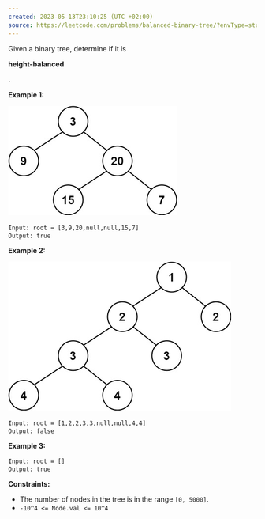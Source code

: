 ```yaml
---
created: 2023-05-13T23:10:25 (UTC +02:00)
source: https://leetcode.com/problems/balanced-binary-tree/?envType=study-plan&id=level-2
---
```

Given a binary tree, determine if it is

**height-balanced**

.

**Example 1:**

![img.png](img.png)

```
Input: root = [3,9,20,null,null,15,7]
Output: true

```

**Example 2:**

![img_1.png](img_1.png)

```
Input: root = [1,2,2,3,3,null,null,4,4]
Output: false

```

**Example 3:**

```
Input: root = []
Output: true

```

**Constraints:**

-   The number of nodes in the tree is in the range `[0, 5000]`.
-   `-10^4 <= Node.val <= 10^4`
